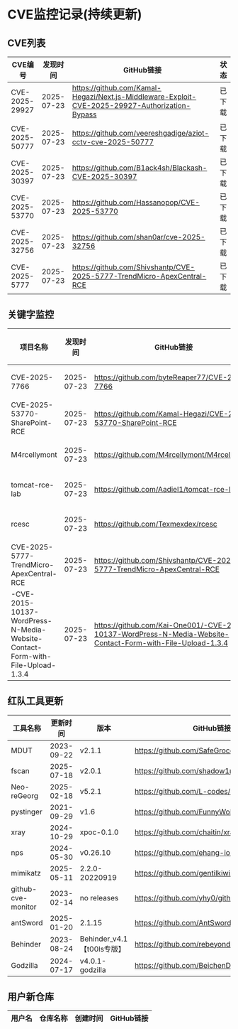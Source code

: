 # CVE监控记录(持续更新)

## CVE列表

| CVE编号 | 发现时间 | GitHub链接 | 状态 |
|---------|----------|------------|------|
| CVE-2025-29927 | 2025-07-23 | https://github.com/Kamal-Hegazi/Next.js-Middleware-Exploit-CVE-2025-29927-Authorization-Bypass | 已下载 |
| CVE-2025-50777 | 2025-07-23 | https://github.com/veereshgadige/aziot-cctv-cve-2025-50777 | 已下载 |
| CVE-2025-30397 | 2025-07-23 | https://github.com/B1ack4sh/Blackash-CVE-2025-30397 | 已下载 |
| CVE-2025-53770 | 2025-07-23 | https://github.com/Hassanopop/CVE-2025-53770 | 已下载 |
| CVE-2025-32756 | 2025-07-23 | https://github.com/shan0ar/cve-2025-32756 | 已下载 |
| CVE-2025-5777 | 2025-07-23 | https://github.com/Shivshantp/CVE-2025-5777-TrendMicro-ApexCentral-RCE | 已下载 |

## 关键字监控

| 项目名称 | 发现时间 | GitHub链接 | 关键字 | 状态 |
|----------|----------|------------|--------|------|
| CVE-2025-7766 | 2025-07-23 | https://github.com/byteReaper77/CVE-2025-7766 | rce | 已下载 |
| CVE-2025-53770-SharePoint-RCE | 2025-07-23 | https://github.com/Kamal-Hegazi/CVE-2025-53770-SharePoint-RCE | rce | 已下载 |
| M4rcellymont | 2025-07-23 | https://github.com/M4rcellymont/M4rcellymont | rce | 已下载 |
| tomcat-rce-lab | 2025-07-23 | https://github.com/Aadiel1/tomcat-rce-lab | rce | 已下载 |
| rcesc | 2025-07-23 | https://github.com/Texmexdex/rcesc | rce | 已下载 |
| CVE-2025-5777-TrendMicro-ApexCentral-RCE | 2025-07-23 | https://github.com/Shivshantp/CVE-2025-5777-TrendMicro-ApexCentral-RCE | rce | 已下载 |
| -CVE-2015-10137-WordPress-N-Media-Website-Contact-Form-with-File-Upload-1.3.4 | 2025-07-23 | https://github.com/Kai-One001/-CVE-2015-10137-WordPress-N-Media-Website-Contact-Form-with-File-Upload-1.3.4 | 未授权 | 已下载 |

## 红队工具更新

| 工具名称 | 更新时间 | 版本 | GitHub链接 |
|----------|----------|------|------------|
| MDUT | 2023-09-22 | v2.1.1 | https://github.com/SafeGroceryStore/MDUT |
| fscan | 2025-07-18 | v2.0.1 | https://github.com/shadow1ng/fscan |
| Neo-reGeorg | 2025-02-18 | v5.2.1 | https://github.com/L-codes/Neo-reGeorg |
| pystinger | 2021-09-29 | v1.6 | https://github.com/FunnyWolf/pystinger |
| xray | 2024-10-29 | xpoc-0.1.0 | https://github.com/chaitin/xray |
| nps | 2024-05-30 | v0.26.10 | https://github.com/ehang-io/nps |
| mimikatz | 2025-05-11 | 2.2.0-20220919 | https://github.com/gentilkiwi/mimikatz |
| github-cve-monitor | 2023-02-14 | no releases | https://github.com/yhy0/github-cve-monitor |
| antSword | 2025-01-20 | 2.1.15 | https://github.com/AntSwordProject/antSword |
| Behinder | 2023-08-24 | Behinder_v4.1【t00ls专版】 | https://github.com/rebeyond/Behinder |
| Godzilla | 2024-07-17 | v4.0.1-godzilla | https://github.com/BeichenDream/Godzilla |

## 用户新仓库

| 用户名 | 仓库名称 | 创建时间 | GitHub链接 |
|--------|----------|----------|------------|

